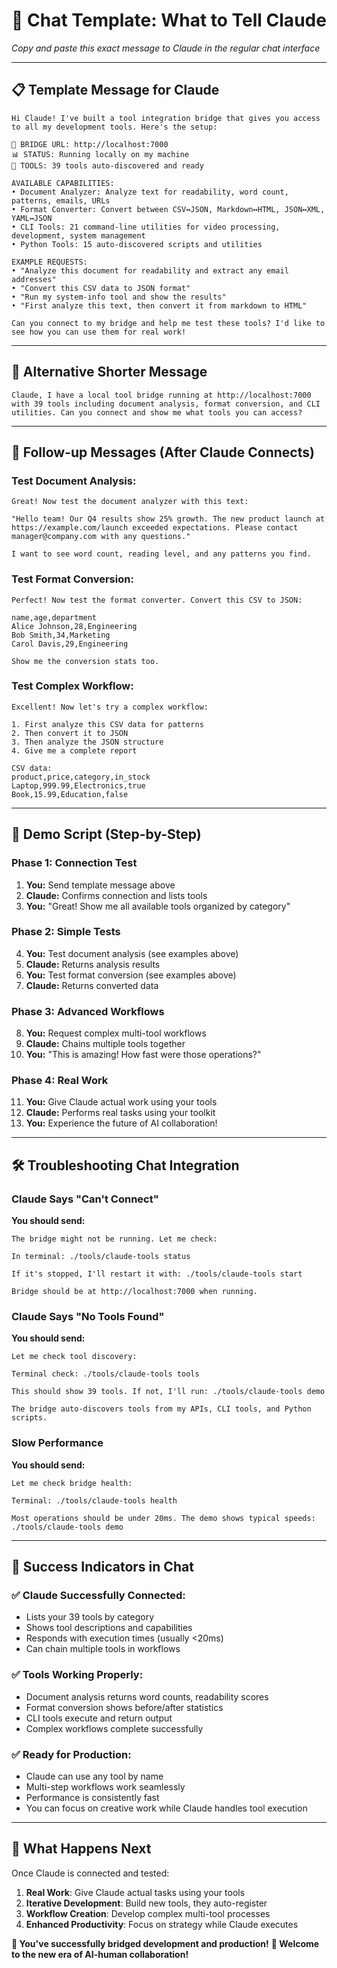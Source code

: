 # 💬 **Chat Template: What to Tell Claude**

*Copy and paste this exact message to Claude in the regular chat interface*

---

## 📋 **Template Message for Claude**

```
Hi Claude! I've built a tool integration bridge that gives you access to all my development tools. Here's the setup:

🌉 BRIDGE URL: http://localhost:7000
📊 STATUS: Running locally on my machine
🔧 TOOLS: 39 tools auto-discovered and ready

AVAILABLE CAPABILITIES:
• Document Analyzer: Analyze text for readability, word count, patterns, emails, URLs
• Format Converter: Convert between CSV↔JSON, Markdown↔HTML, JSON↔XML, YAML↔JSON
• CLI Tools: 21 command-line utilities for video processing, development, system management
• Python Tools: 15 auto-discovered scripts and utilities

EXAMPLE REQUESTS:
• "Analyze this document for readability and extract any email addresses"
• "Convert this CSV data to JSON format"
• "Run my system-info tool and show the results"
• "First analyze this text, then convert it from markdown to HTML"

Can you connect to my bridge and help me test these tools? I'd like to see how you can use them for real work!
```

---

## 🎯 **Alternative Shorter Message**

```
Claude, I have a local tool bridge running at http://localhost:7000 with 39 tools including document analysis, format conversion, and CLI utilities. Can you connect and show me what tools you can access?
```

---

## 🔄 **Follow-up Messages (After Claude Connects)**

### **Test Document Analysis:**
```
Great! Now test the document analyzer with this text:

"Hello team! Our Q4 results show 25% growth. The new product launch at https://example.com/launch exceeded expectations. Please contact manager@company.com with any questions."

I want to see word count, reading level, and any patterns you find.
```

### **Test Format Conversion:**
```
Perfect! Now test the format converter. Convert this CSV to JSON:

name,age,department
Alice Johnson,28,Engineering
Bob Smith,34,Marketing
Carol Davis,29,Engineering

Show me the conversion stats too.
```

### **Test Complex Workflow:**
```
Excellent! Now let's try a complex workflow:

1. First analyze this CSV data for patterns
2. Then convert it to JSON
3. Then analyze the JSON structure
4. Give me a complete report

CSV data:
product,price,category,in_stock
Laptop,999.99,Electronics,true
Book,15.99,Education,false
```

---

## 🎪 **Demo Script (Step-by-Step)**

### **Phase 1: Connection Test**
1. **You:** Send template message above
2. **Claude:** Confirms connection and lists tools
3. **You:** "Great! Show me all available tools organized by category"

### **Phase 2: Simple Tests**
4. **You:** Test document analysis (see examples above)
5. **Claude:** Returns analysis results
6. **You:** Test format conversion (see examples above)
7. **Claude:** Returns converted data

### **Phase 3: Advanced Workflows**
8. **You:** Request complex multi-tool workflows
9. **Claude:** Chains multiple tools together
10. **You:** "This is amazing! How fast were those operations?"

### **Phase 4: Real Work**
11. **You:** Give Claude actual work using your tools
12. **Claude:** Performs real tasks using your toolkit
13. **You:** Experience the future of AI collaboration!

---

## 🛠️ **Troubleshooting Chat Integration**

### **Claude Says "Can't Connect"**
**You should send:**
```
The bridge might not be running. Let me check:

In terminal: ./tools/claude-tools status

If it's stopped, I'll restart it with: ./tools/claude-tools start

Bridge should be at http://localhost:7000 when running.
```

### **Claude Says "No Tools Found"**
**You should send:**
```
Let me check tool discovery:

Terminal check: ./tools/claude-tools tools

This should show 39 tools. If not, I'll run: ./tools/claude-tools demo

The bridge auto-discovers tools from my APIs, CLI tools, and Python scripts.
```

### **Slow Performance**
**You should send:**
```
Let me check bridge health:

Terminal: ./tools/claude-tools health

Most operations should be under 20ms. The demo shows typical speeds:
./tools/claude-tools demo
```

---

## 🎊 **Success Indicators in Chat**

### **✅ Claude Successfully Connected:**
- Lists your 39 tools by category
- Shows tool descriptions and capabilities
- Responds with execution times (usually <20ms)
- Can chain multiple tools in workflows

### **✅ Tools Working Properly:**
- Document analysis returns word counts, readability scores
- Format conversion shows before/after statistics  
- CLI tools execute and return output
- Complex workflows complete successfully

### **✅ Ready for Production:**
- Claude can use any tool by name
- Multi-step workflows work seamlessly
- Performance is consistently fast
- You can focus on creative work while Claude handles tool execution

---

## 🚀 **What Happens Next**

Once Claude is connected and tested:

1. **Real Work**: Give Claude actual tasks using your tools
2. **Iterative Development**: Build new tools, they auto-register
3. **Workflow Creation**: Develop complex multi-tool processes
4. **Enhanced Productivity**: Focus on strategy while Claude executes

**🎉 You've successfully bridged development and production!**
**💫 Welcome to the new era of AI-human collaboration!**